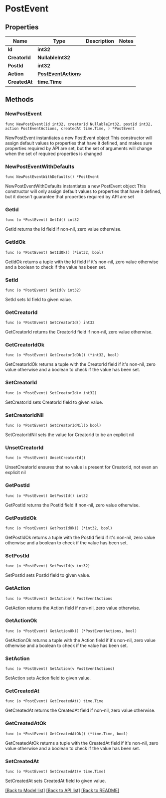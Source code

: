 # PostEvent

## Properties

Name | Type | Description | Notes
------------ | ------------- | ------------- | -------------
**Id** | **int32** |  | 
**CreatorId** | **NullableInt32** |  | 
**PostId** | **int32** |  | 
**Action** | [**PostEventActions**](PostEventActions.md) |  | 
**CreatedAt** | **time.Time** |  | 

## Methods

### NewPostEvent

`func NewPostEvent(id int32, creatorId NullableInt32, postId int32, action PostEventActions, createdAt time.Time, ) *PostEvent`

NewPostEvent instantiates a new PostEvent object
This constructor will assign default values to properties that have it defined,
and makes sure properties required by API are set, but the set of arguments
will change when the set of required properties is changed

### NewPostEventWithDefaults

`func NewPostEventWithDefaults() *PostEvent`

NewPostEventWithDefaults instantiates a new PostEvent object
This constructor will only assign default values to properties that have it defined,
but it doesn't guarantee that properties required by API are set

### GetId

`func (o *PostEvent) GetId() int32`

GetId returns the Id field if non-nil, zero value otherwise.

### GetIdOk

`func (o *PostEvent) GetIdOk() (*int32, bool)`

GetIdOk returns a tuple with the Id field if it's non-nil, zero value otherwise
and a boolean to check if the value has been set.

### SetId

`func (o *PostEvent) SetId(v int32)`

SetId sets Id field to given value.


### GetCreatorId

`func (o *PostEvent) GetCreatorId() int32`

GetCreatorId returns the CreatorId field if non-nil, zero value otherwise.

### GetCreatorIdOk

`func (o *PostEvent) GetCreatorIdOk() (*int32, bool)`

GetCreatorIdOk returns a tuple with the CreatorId field if it's non-nil, zero value otherwise
and a boolean to check if the value has been set.

### SetCreatorId

`func (o *PostEvent) SetCreatorId(v int32)`

SetCreatorId sets CreatorId field to given value.


### SetCreatorIdNil

`func (o *PostEvent) SetCreatorIdNil(b bool)`

 SetCreatorIdNil sets the value for CreatorId to be an explicit nil

### UnsetCreatorId
`func (o *PostEvent) UnsetCreatorId()`

UnsetCreatorId ensures that no value is present for CreatorId, not even an explicit nil
### GetPostId

`func (o *PostEvent) GetPostId() int32`

GetPostId returns the PostId field if non-nil, zero value otherwise.

### GetPostIdOk

`func (o *PostEvent) GetPostIdOk() (*int32, bool)`

GetPostIdOk returns a tuple with the PostId field if it's non-nil, zero value otherwise
and a boolean to check if the value has been set.

### SetPostId

`func (o *PostEvent) SetPostId(v int32)`

SetPostId sets PostId field to given value.


### GetAction

`func (o *PostEvent) GetAction() PostEventActions`

GetAction returns the Action field if non-nil, zero value otherwise.

### GetActionOk

`func (o *PostEvent) GetActionOk() (*PostEventActions, bool)`

GetActionOk returns a tuple with the Action field if it's non-nil, zero value otherwise
and a boolean to check if the value has been set.

### SetAction

`func (o *PostEvent) SetAction(v PostEventActions)`

SetAction sets Action field to given value.


### GetCreatedAt

`func (o *PostEvent) GetCreatedAt() time.Time`

GetCreatedAt returns the CreatedAt field if non-nil, zero value otherwise.

### GetCreatedAtOk

`func (o *PostEvent) GetCreatedAtOk() (*time.Time, bool)`

GetCreatedAtOk returns a tuple with the CreatedAt field if it's non-nil, zero value otherwise
and a boolean to check if the value has been set.

### SetCreatedAt

`func (o *PostEvent) SetCreatedAt(v time.Time)`

SetCreatedAt sets CreatedAt field to given value.



[[Back to Model list]](../README.md#documentation-for-models) [[Back to API list]](../README.md#documentation-for-api-endpoints) [[Back to README]](../README.md)


